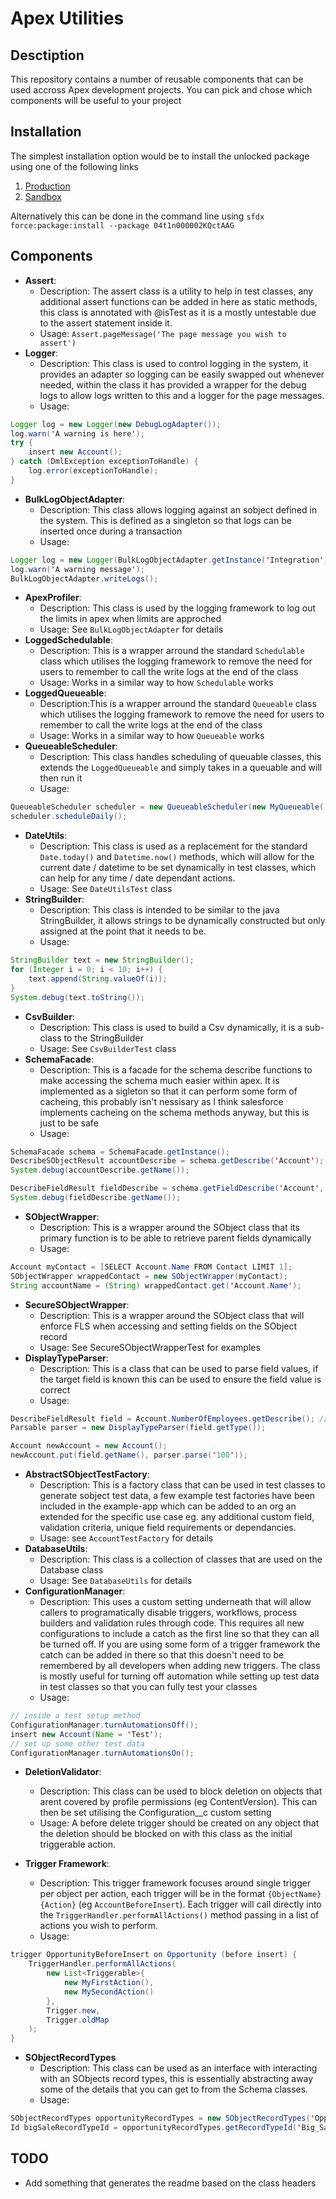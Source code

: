 # Apex Utilities

## Desctiption

This repository contains a number of reusable components that can be used accross Apex development projects. You can pick and chose which components will be useful to your project

## Installation

The simplest installation option would be to install the unlocked package using one of the following links

1. [Production](https://login.salesforce.com/packaging/installPackage.apexp?p0=04t1n000002KQctAAG)
2. [Sandbox](https://test.salesforce.com/packaging/installPackage.apexp?p0=04t1n000002KQctAAG)

Alternatively this can be done in the command line using `sfdx force:package:install --package 04t1n000002KQctAAG`

## Components

- **Assert**:
  - Description: The assert class is a utility to help in test classes, any additional assert functions can be added in here as static methods, this class is annotated with @isTest as it is a mostly untestable due to the assert statement inside it.
  - Usage: `Assert.pageMessage('The page message you wish to assert')`
- **Logger**:
  - Description: This class is used to control logging in the system, it provides an adapter so logging can be easily swapped out whenever needed, within the class it has provided a wrapper for the debug logs to allow logs written to this and a logger for the page messages.
  - Usage:

```java
Logger log = new Logger(new DebugLogAdapter());
log.warn('A warning is here');
try {
    insert new Account();
} catch (DmlException exceptionToHandle) {
    log.error(exceptionToHandle);
}
```

- **BulkLogObjectAdapter**:
  - Description: This class allows logging against an sobject defined in the system. This is defined as a singleton so that logs can be inserted once during a transaction
  - Usage:

```java
Logger log = new Logger(BulkLogObjectAdapter.getInstance('Integration'));
log.warn('A warning message');
BulkLogObjectAdapter.writeLogs();
```

- **ApexProfiler**:
  - Description: This class is used by the logging framework to log out the limits in apex when limits are approched
  - Usage: See `BulkLogObjectAdapter` for details
- **LoggedSchedulable**:
  - Description: This is a wrapper arround the standard `Schedulable` class which utilises the logging framework to remove the need for users to remember to call the write logs at the end of the class
  - Usage: Works in a similar way to how `Schedulable` works
- **LoggedQueueable**:
  - Description:This is a wrapper arround the standard `Queueable` class which utilises the logging framework to remove the need for users to remember to call the write logs at the end of the class
  - Usage: Works in a similar way to how `Queueable` works
- **QueueableScheduler**:
  - Description: This class handles scheduling of queuable classes, this extends the `LoggedQueueable` and simply takes in a queuable and will then run it
  - Usage:

```java
QueueableScheduler scheduler = new QueueableScheduler(new MyQueueable());
scheduler.scheduleDaily();
```

- **DateUtils**:
  - Description: This class is used as a replacement for the standard `Date.today()` and `Datetime.now()` methods, which will allow for the current date / datetime to be set dynamically in test classes, which can help for any time / date dependant actions.
  - Usage: See `DateUtilsTest` class
- **StringBuilder**:
  - Description: This class is intended to be similar to the java StringBuilder, it allows strings to be dynamically constructed but only assigned at the point that it needs to be.
  - Usage:

```java
StringBuilder text = new StringBuilder();
for (Integer i = 0; i < 10; i++) {
    text.append(String.valueOf(i));
}
System.debug(text.toString());
```

- **CsvBuilder**:
  - Description: This class is used to build a Csv dynamically, it is a sub-class to the StringBuilder
  - Usage: See `CsvBuilderTest` class
- **SchemaFacade**:
  - Description: This is a facade for the schema describe functions to make accessing the schema much easier within apex. It is implemented as a sigleton so that it can perform some form of cacheing, this probably isn't nessisary as I think salesforce implements cacheing on the schema methods anyway, but this is just to be safe
  - Usage:

```java
SchemaFacade schema = SchemaFacade.getInstance();
DescribeSObjectResult accountDescribe = schema.getDescribe('Account');
System.debug(accountDescribe.getName());

DescribeFieldResult fieldDescribe = schema.getFieldDescribe('Account', 'Name');
System.debug(fieldDescribe.getName());
```

- **SObjectWrapper**:
  - Description: This is a wrapper around the SObject class that its primary function is to be able to retrieve parent fields dynamically
  - Usage:

```java
Account myContact = [SELECT Account.Name FROM Contact LIMIT 1];
SObjectWrapper wrappedContact = new SObjectWrapper(myContact);
String accountName = (String) wrappedContact.get('Account.Name');
```

- **SecureSObjectWrapper**:
  - Description: This is a wrapper around the SObject class that will enforce FLS when accessing and setting fields on the SObject record
  - Usage: See SecureSObjectWrapperTest for examples
- **DisplayTypeParser**:
  - Description: This is a class that can be used to parse field values, if the target field is known this can be used to ensure the field value is correct
  - Usage:

```java
DescribeFieldResult field = Account.NumberOfEmployees.getDescribe(); // this would be more dynamic
Parsable parser = new DisplayTypeParser(field.getType());

Account newAccount = new Account();
newAccount.put(field.getName(), parser.parse('100'));
```

- **AbstractSObjectTestFactory**:
  - Description: This is a factory class that can be used in test classes to generate sobject test data, a few example test factories have been included in the example-app which can be added to an org an extended for the specific use case eg. any additional custom field, validation criteria, unique field requirements or dependancies.
  - Usage: see `AccountTestFactory` for details
- **DatabaseUtils**:
  - Description: This class is a collection of classes that are used on the Database class
  - Usage: See `DatabaseUtils` for details
- **ConfigurationManager**:
  - Description: This uses a custom setting underneath that will allow callers to programatically disable triggers, workflows, process builders and validation rules through code. This requires all new configurations to include a catch as the first line so that they can all be turned off. If you are using some form of a trigger framework the catch can be added in there so that this doesn't need to be remembered by all developers when adding new triggers. The class is mostly useful for turning off automation while setting up test data in test classes so that you can fully test your classes
  - Usage:

```java
// inside a test setup method
ConfigurationManager.turnAutomationsOff();
insert new Account(Name = 'Test');
// set up some other test data
ConfigurationManager.turnAutomationsOn();
```

- **DeletionValidator**:

  - Description: This class can be used to block deletion on objects that arent covered by profile permissions (eg ContentVersion). This can then be set utilising the Configuration\_\_c custom setting
  - Usage: A before delete trigger should be created on any object that the deletion should be blocked on with this class as the initial triggerable action.

- **Trigger Framework**:
  - Description: This trigger framework focuses around single trigger per object per action, each trigger will be in the format `{ObjectName}{Action}` (eg `AccountBeforeInsert`). Each trigger will call directly into the `TriggerHandler.performAllActions()` method passing in a list of actions you wish to perform.
  - Usage:

```java
trigger OpportunityBeforeInsert on Opportunity (before insert) {
    TriggerHandler.performAllActions(
        new List<Triggerable>{
            new MyFirstAction(),
            new MySecondAction()
        },
        Trigger.new,
        Trigger.oldMap
    );
}
```
- **SObjectRecordTypes**
  - Description: This class can be used as an interface with interacting with an SObjects record types, this is essentially abstracting away some of the details that you can get to from the Schema classes.
  - Usage:

```java
SObjectRecordTypes opportunityRecordTypes = new SObjectRecordTypes('Opportunity');
Id bigSaleRecordTypeId = opportunityRecordTypes.getRecordTypeId('Big_Sale')
```

## TODO

- Add something that generates the readme based on the class headers